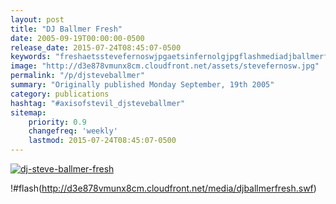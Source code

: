 ```yaml
---
layout: post
title: "DJ Ballmer Fresh"
date: 2005-09-19T00:00:00-0500
release_date: 2015-07-24T08:45:07-0500
keywords: "freshaetsstevefernoswjpgaetsinfernolgjpgflashmediadjballmerfreshswf, ballmer, steve"
image: "http://d3e878vmunx8cm.cloudfront.net/assets/stevefernosw.jpg"
permalink: "/p/djsteveballmer"
summary: "Originally published Monday September, 19th 2005"
category: publications
hashtag: "#axisofstevil_djsteveballmer"
sitemap:
    priority: 0.9
    changefreq: 'weekly'
    lastmod: 2015-07-24T08:45:07-0500
---
```


[![dj-steve-ballmer-fresh](http://d3e878vmunx8cm.cloudfront.net/assets/stevefernosw.jpg)](http://d3e878vmunx8cm.cloudfront.net/assets/Infernolg.jpg)

!#flash(http://d3e878vmunx8cm.cloudfront.net/media/djballmerfresh.swf)
